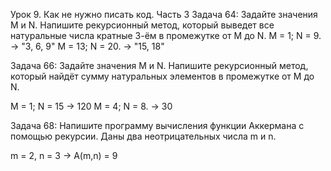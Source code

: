 Урок 9. Как не нужно писать код. Часть 3
Задача 64: Задайте значения M и N. Напишите рекурсионный метод, который выведет все натуральные числа кратные 3-ём в промежутке от M до N.
M = 1; N = 9. -> "3, 6, 9"
M = 13; N = 20. -> "15, 18"

Задача 66: Задайте значения M и N. Напишите рекурсионный метод, который найдёт сумму натуральных элементов в промежутке от M до N.

M = 1; N = 15 -> 120
M = 4; N = 8. -> 30

Задача 68: Напишите программу вычисления функции Аккермана с помощью рекурсии. Даны два неотрицательных числа m и n.

m = 2, n = 3 -> A(m,n) = 9